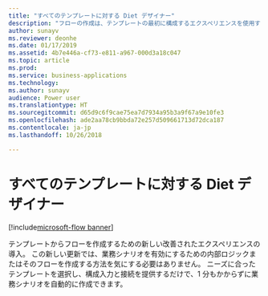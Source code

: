```yaml
---
title: "すべてのテンプレートに対する Diet デザイナー"
description: "フローの作成は、テンプレートの最初に構成するエクスペリエンスを使用するととても簡単です。ユーザーは、必要なパラメーターを指定して実行するだけです。"
author: sunayv
ms.reviewer: deonhe
ms.date: 01/17/2019
ms.assetid: 4b7e446a-cf73-e811-a967-000d3a18c047
ms.topic: article
ms.prod: 
ms.service: business-applications
ms.technology: 
ms.author: sunayv
audience: Power user
ms.translationtype: HT
ms.sourcegitcommit: d65d9c6f9cae75ea7d7934a95b3a9f67a9e10fe3
ms.openlocfilehash: ade2aa78cb9bbda72e257d509661713d72dca187
ms.contentlocale: ja-jp
ms.lasthandoff: 10/26/2018

---
```

# <a name="diet-designer-for-all-templates"></a>すべてのテンプレートに対する Diet デザイナー


[!include[microsoft-flow banner](../includes/microsoft-flow.md)]

テンプレートからフローを作成するための新しい改善されたエクスペリエンスの導入。 この新しい更新では、業務シナリオを有効にするための内部ロジックまたはそのフローを作成する方法を気にする必要はありません。 ニーズに合ったテンプレートを選択し、構成入力と接続を提供するだけで、1 分もかからずに業務シナリオを自動的に作成できます。
